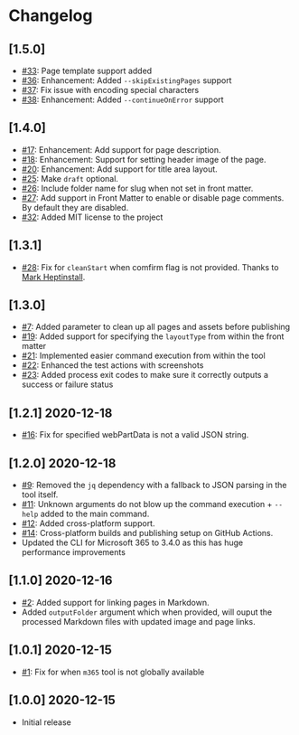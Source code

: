 # Changelog

## [1.5.0]

- [#33](https://github.com/ValoIntranet/doctor/issues/33): Page template support added
- [#36](https://github.com/ValoIntranet/doctor/issues/36): Enhancement: Added `--skipExistingPages` support
- [#37](https://github.com/ValoIntranet/doctor/issues/37): Fix issue with encoding special characters
- [#38](https://github.com/ValoIntranet/doctor/issues/38): Enhancement: Added `--continueOnError` support

## [1.4.0]

- [#17](https://github.com/ValoIntranet/doctor/issues/17): Enhancement: Add support for page description.
- [#18](https://github.com/ValoIntranet/doctor/issues/18): Enhancement: Support for setting header image of the page.
- [#20](https://github.com/ValoIntranet/doctor/issues/20): Enhancement: Add support for title area layout.
- [#25](https://github.com/ValoIntranet/doctor/issues/25): Make `draft` optional.
- [#26](https://github.com/ValoIntranet/doctor/issues/26): Include folder name for slug when not set in front matter.
- [#27](https://github.com/ValoIntranet/doctor/issues/27): Add support in Front Matter to enable or disable page comments. By default they are disabled.
- [#32](https://github.com/ValoIntranet/doctor/issues/32): Added MIT license to the project

## [1.3.1]

- [#28](https://github.com/ValoIntranet/doctor/issues/28): Fix for `cleanStart` when comfirm flag is not provided. Thanks to [Mark Heptinstall](https://github.com/mheptinstall).

## [1.3.0]

- [#7](https://github.com/ValoIntranet/doctor/issues/21): Added parameter to clean up all pages and assets before publishing
- [#19](https://github.com/ValoIntranet/doctor/issues/19): Added support for specifying the `layoutType` from within the front matter
- [#21](https://github.com/ValoIntranet/doctor/issues/21): Implemented easier command execution from within the tool
- [#22](https://github.com/ValoIntranet/doctor/issues/22): Enhanced the test actions with screenshots
- [#23](https://github.com/ValoIntranet/doctor/issues/23): Added process exit codes to make sure it correctly outputs a success or failure status

## [1.2.1] 2020-12-18

- [#16](https://github.com/ValoIntranet/doctor/issues/16): Fix for specified webPartData is not a valid JSON string.

## [1.2.0] 2020-12-18

- [#9](https://github.com/ValoIntranet/doctor/issues/9): Removed the `jq` dependency with a fallback to JSON parsing in the tool itself.
- [#11](https://github.com/ValoIntranet/doctor/issues/11): Unknown arguments do not blow up the command execution + `--help` added to the main command.
- [#12](https://github.com/ValoIntranet/doctor/issues/12): Added cross-platform support.
- [#14](https://github.com/ValoIntranet/doctor/issues/14): Cross-platform builds and publishing setup on GitHub Actions.
- Updated the CLI for Microsoft 365 to 3.4.0 as this has huge performance improvements

## [1.1.0] 2020-12-16

- [#2](https://github.com/ValoIntranet/doctor/issues/2): Added support for linking pages in Markdown.
- Added `outputFolder` argument which when provided, will ouput the processed Markdown files with updated image and page links.

## [1.0.1] 2020-12-15

- [#1](https://github.com/ValoIntranet/doctor/issues/1): Fix for when `m365` tool is not globally available

## [1.0.0] 2020-12-15

- Initial release